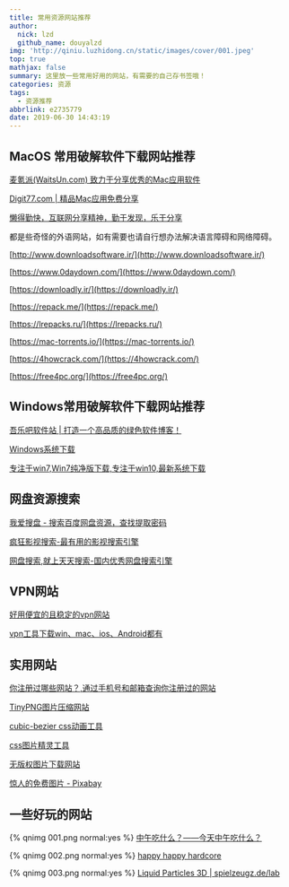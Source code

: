 ```yaml
---
title: 常用资源网站推荐
author:
  nick: lzd
  github_name: douyalzd
img: 'http://qiniu.luzhidong.cn/static/images/cover/001.jpeg'
top: true
mathjax: false
summary: 这里放一些常用好用的网站，有需要的自己存书签哦！
categories: 资源
tags:
  - 资源推荐
abbrlink: e2735779
date: 2019-06-30 14:43:19
---
```


##  MacOS 常用破解软件下载网站推荐
[麦氪派(WaitsUn.com) 致力于分享优秀的Mac应用软件](https://www.waitsun.com)

[Digit77.com | 精品Mac应用免费分享](https://www.digit77.com)

[懒得勤快，互联网分享精神，勤于发现，乐于分享](https://masuit.com)

都是些奇怪的外语网站，如有需要也请自行想办法解决语言障碍和网络障碍。

[http://www.downloadsoftware.ir/](http://www.downloadsoftware.ir/)

[https://www.0daydown.com/](https://www.0daydown.com/)

[https://downloadly.ir/](https://downloadly.ir/)

[https://repack.me/](https://repack.me/)

[https://lrepacks.ru/](https://lrepacks.ru/)

[https://mac-torrents.io/](https://mac-torrents.io/)

[https://4howcrack.com/](https://4howcrack.com/)

[https://free4pc.org/](https://free4pc.org/)

##  Windows常用破解软件下载网站推荐
[吾乐吧软件站 | 打造一个高品质的绿色软件博客！](http://www.wuleba.com/)

[Windows系统下载](http://msdn.itellyou.cn/?lang=zh-cn)

[专注于win7,Win7纯净版下载,专注于win10,最新系统下载](http://www.newxitong.com/)

## 网盘资源搜索
[我爱搜盘 - 搜索百度网盘资源，查找提取密码](https://www.52sopan.com/)

[疯狂影视搜索-最有用的影视搜索引擎](http://ifkdy.com/)

[网盘搜索,就上天天搜索-国内优秀网盘搜索引擎](http://www.daysou.com/)

##  VPN网站
[好用便宜的且稳定的vpn网站](https://www.thatseed.org)

[vpn工具下载win、mac、ios、Android都有](https://github.com/Shadowsocks-Wiki/shadowsocks)

## 实用网站
[你注册过哪些网站？,通过手机号和邮箱查询你注册过的网站](https://www.reg007.com/)

[TinyPNG图片压缩网站](https://tinypng.com/)

[cubic-bezier css动画工具](https://cubic-bezier.com/#.17,.67,.83,.67)

[css图片精灵工具](http://www.spritecow.com/)

[无版权图片下载网站](https://www.pexels.com/)

[惊人的免费图片 - Pixabay](https://pixabay.com/zh/)

## 一些好玩的网站
{% qnimg 001.png normal:yes %}
[中午吃什么？——今天中午吃什么？](https://www.zwcsm.com/)

{% qnimg 002.png normal:yes %}
[happy happy hardcore](https://happyhappyhardcore.com/)

{% qnimg 003.png normal:yes %}
[Liquid Particles 3D | spielzeugz.de/lab ](http://www.spielzeugz.de/html5/liquid-particles-3D)



